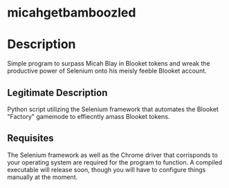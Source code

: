 # micahgetbamboozled

# Description

Simple program to surpass Micah Blay in Blooket tokens and wreak the productive power of Selenium onto his meisly feeble Blooket account.

## Legitimate Description

Python script utilizing the Selenium framework that automates the Blooket "Factory" gamemode to effiecntly amass Blooket tokens.

## Requisites

The Selenium framework as well as the Chrome driver that corrisponds to your operating system are required for the program to function. A compiled executable will release soon, though you will have to configure things manually at the moment.
